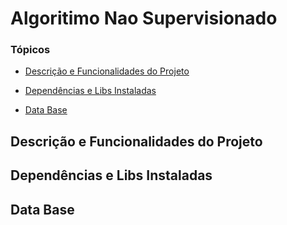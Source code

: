 
<h1>Algoritimo Nao Supervisionado</h1>

### Tópicos 

* [Descrição e Funcionalidades do Projeto](#descrição-e-funcionalidades-do-projeto)

* [Dependências e Libs Instaladas](#dependências-e-libs-instaladas)

* [Data Base](#data-base)

## Descrição e Funcionalidades do Projeto

<p align = 'justify'></p>

## Dependências e Libs Instaladas

<p align = 'justify'></p>

## Data Base

<p align = 'justify'></p>
